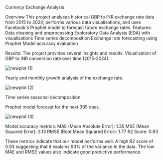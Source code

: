Currency Exchange Analysis

Overview
This project analyses historical GBP to INR exchange rate data from 2015 to 2024, performs various data visualisations, and uses Facebook's Prophet model to forecast future exchange rates.
Features:
Data cleaning and preprocessing
Exploratory Data Analysis (EDA) with visualisations
Time series decomposition
Exchange rate forecasting using Prophet
Model accuracy evaluation

Results:
The project provides several insights and results:
Visualisation of GBP to INR conversion rate over time (2015-2024).

![newplot (1)](https://github.com/user-attachments/assets/f4fe0728-5f06-41fe-9358-c4297b215eb9)

Yearly and monthly growth analysis of the exchange rate.

![newplot (2)](https://github.com/user-attachments/assets/ab6035f1-44c8-4974-b27f-a464d9cb390e)

Time series seasonal decomposition.

Prophet model forecast for the next 365 days.

![newplot (3)](https://github.com/user-attachments/assets/bc25c101-fe33-49ee-8583-ef2f67e89be1)


Model accuracy metrics:
MAE (Mean Absolute Error): 1.35
MSE (Mean Squared Error): 3.13
RMSE (Root Mean Squared Error): 1.77
R2 Score: 0.93

These metrics indicate that our model performs well. A high R2 score of 0.93 suggesting that it explains 93% of the variance in the data. The low MAE and RMSE values also indicate good predictive performance.
